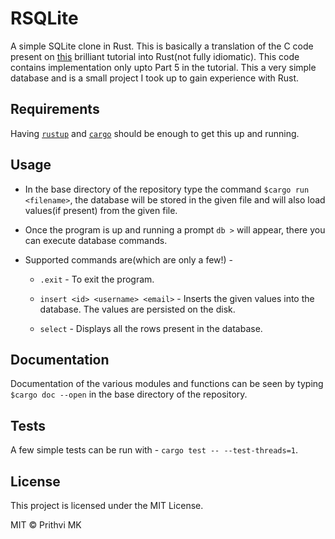 # RSQLite

A simple SQLite clone in Rust. This is basically a translation of the C code present on [this](https://cstack.github.io/db_tutorial/) brilliant tutorial into Rust(not fully idiomatic). This code contains implementation only upto Part 5 in the tutorial. This a very simple database and is a small project I took up to gain experience with Rust.

## Requirements

Having [`rustup`](https://www.rust-lang.org/tools/install) and [`cargo`](https://doc.rust-lang.org/cargo/getting-started/installation.html) should be enough to get this up and running.

## Usage

* In the base directory of the repository type the command `$cargo run <filename>`, the database will be stored in the given file and will also load values(if present) from the given file.

* Once the program is up and running a prompt `db >` will appear, there you can execute database commands.

* Supported commands are(which are only a few!) -

  * `.exit` - To exit the program.
  
  * `insert <id> <username> <email>` - Inserts the given values into the database. The values are persisted on the disk.
  
  * `select` - Displays all the rows present in the database.

## Documentation

Documentation of the various modules and functions can be seen by typing `$cargo doc --open` in the base directory of the repository.

## Tests

A few simple tests can be run with - `cargo test -- --test-threads=1`.

## License

This project is licensed under the MIT License.

MIT © Prithvi MK
